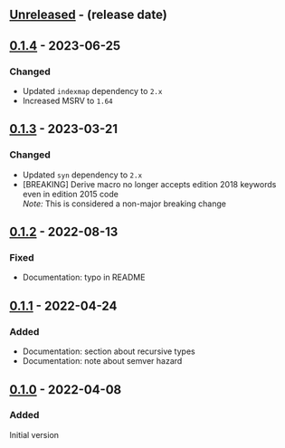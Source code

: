 <!-- next-header -->

## [Unreleased] - (release date)

## [0.1.4] - 2023-06-25

### Changed

- Updated `indexmap` dependency to `2.x`
- Increased MSRV to `1.64`

## [0.1.3] - 2023-03-21

### Changed

- Updated `syn` dependency to `2.x`
- [BREAKING] Derive macro no longer accepts edition 2018 keywords even in edition 2015 code\
  *Note:* This is considered a non-major breaking change

## [0.1.2] - 2022-08-13

### Fixed

- Documentation: typo in README

## [0.1.1] - 2022-04-24

### Added

- Documentation: section about recursive types
- Documentation: note about semver hazard

## [0.1.0] - 2022-04-08

### Added

Initial version

<!-- next-url -->
[Unreleased]: https://github.com/matthias-stemmler/funcmap/compare/v0.1.4...HEAD
[0.1.4]: https://github.com/matthias-stemmler/funcmap/compare/v0.1.3...v0.1.4
[0.1.3]: https://github.com/matthias-stemmler/funcmap/compare/v0.1.2...v0.1.3
[0.1.2]: https://github.com/matthias-stemmler/funcmap/compare/v0.1.1...v0.1.2
[0.1.1]: https://github.com/matthias-stemmler/funcmap/compare/v0.1.0...v0.1.1
[0.1.0]: https://github.com/matthias-stemmler/funcmap/tree/v0.1.0
